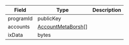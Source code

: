 

| Field | Type | Description |
|--|--|--|
| programId |  publicKey |  |
| accounts |  [AccountMetaBorsh](/idl/types/AccountMetaBorsh)[] |  |
| ixData |  bytes |  |
